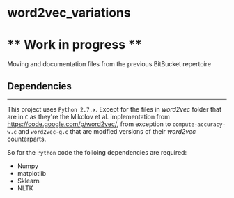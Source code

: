 word2vec_variations
===================

** Work in progress ** 
===================
Moving and documentation files from the previous BitBucket repertoire


## **Dependencies**
-----------------------
This project uses `Python 2.7.x`. Except for the files in _word2vec_ folder that are in `C` as they're the Mikolov et al. implementation from <https://code.google.com/p/word2vec/>, from exception to `compute-accuracy-w.c` and `word2vec-g.c` that are modfied versions of their _word2vec_ counterparts.

So for the `Python` code the folloing dependencies are required:

- Numpy
- matplotlib
- Sklearn
- NLTK


